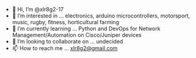 - 👋 Hi, I’m @xlr8g2-17
- 👀 I’m interested in ... electronics, arduino microcontrollers, motorsport, music, rugby, fitness, horticultural farming
- 🌱 I’m currently learning ... Python and DevOps for Network Management/Automation on Cisco/Juniper devices
- 💞️ I’m looking to collaborate on ... undecided
- 📫 How to reach me ... xlr8g2@gmail.com

<!---
xlr8g2-17/xlr8g2-17 is a ✨ special ✨ repository because its `README.md` (this file) appears on your GitHub profile.
You can click the Preview link to take a look at your changes.
--->
